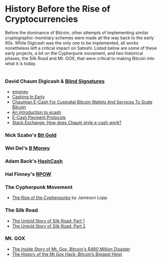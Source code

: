 # History Before the Rise of Cryptocurrencies
Before the dominance of Bitcoin, other attempts of implementing similar cryptographic-monetary schemes were made all the way back to the early 90s. While Digicash was the only one to be implemented, all works nonetheless left a critical impact on Satoshi. Listed below are some of these early projects, a bit on the Cypherpunk movement, and two historical phases, the Silk Road and Mt. GOX, that were critical to making Bitcoin into what it is today.
<br>
<br>
### David Chaum Digicash & [Blind Signatures](https://www.chaum.com/publications/Chaum-blind-signatures.PDF)
  * [emoney](https://www.wired.com/1994/12/emoney/)
  * [Cashing In Early](https://tedium.co/2017/11/27/digicash-ecash-bitcoin-history/)
  * [Chaumian E-Cash For Custodial Bitcoin Wallets And Services To Scale Bitcoin](https://medium.com/@nopara73/chaumian-e-cash-for-custodial-bitcoin-wallets-and-services-to-scale-bitcoin-8977d9a03064)
  * [An introduction to ecash](https://web.archive.org/web/19971009044558/http://digicash.com/publish/ecash_intro/ecash_intro.html)
  * [E-Cash Payment Protocols](http://www.enggjournals.com/ijcse/doc/IJCSE12-04-09-053.pdf)
  * [Stack Exchange: How does Chaum style e-cash work?](https://bitcoin.stackexchange.com/questions/9544/how-does-chaum-style-e-cash-work-all-the-wiki-links-are-broken)
### Nick Szabo's [Bit Gold](http://unenumerated.blogspot.com/2005/12/bit-gold.html)
### Wei Dei's [B Money](http://www.weidai.com/bmoney.txt)
### Adam Back's [HashCash](http://nakamotoinstitute.org/static/docs/hashcash.pdf)
### Hal Finney's [RPOW](https://cryptome.org/rpow.htm)
### The Cypherpunk Movement
  * [The Rise of the Cypherpunks](https://www.coindesk.com/the-rise-of-the-cypherpunks/) by Jameson Lopp
### The Silk Road
  * [The Untold Story of Silk Road: Part 1](https://www.wired.com/2015/04/silk-road-1/)
  * [The Untold Story of Silk Road: Part 2](https://www.wired.com/2015/05/silk-road-2/)
### Mt. GOX
  * [The Inside Story of Mt. Gox, Bitcoin's $460 Million Disaster](https://www.wired.com/2014/03/bitcoin-exchange/)
  * [The History of the Mt Gox Hack: Bitcoin’s Biggest Heist](https://blockonomi.com/mt-gox-hack/)
